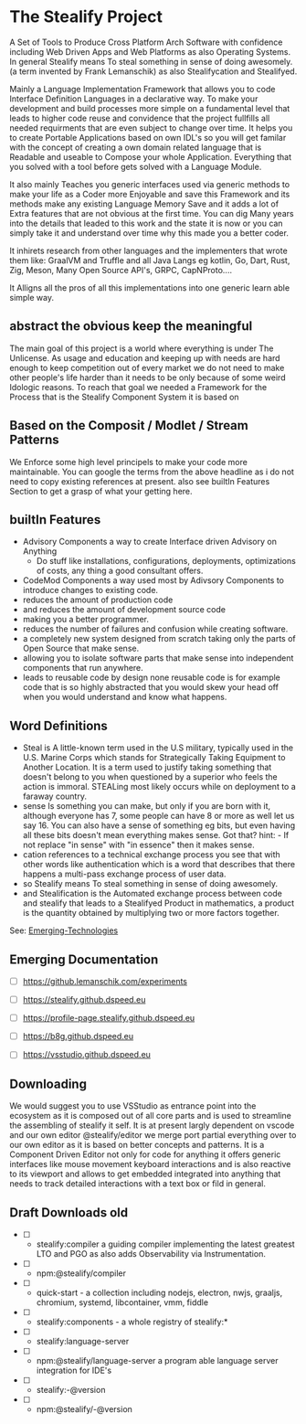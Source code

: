 # The Stealify Project
A Set of Tools to Produce Cross Platform Arch Software with confidence including Web Driven Apps and Web Platforms as also Operating Systems. In general Stealify means To steal something in sense of doing awesomely. (a term invented by Frank Lemanschik) as also Stealifycation and Stealifyed.

Mainly a Language Implementation Framework that allows you to code Interface Definition Languages in a declarative way. To make your development and build processes more simple on a fundamental level that leads to higher code reuse and convidence that the project fullfills all needed requirments that are even subject to change over time. It helps you to create Portable Applications based on own IDL's so you will get familar with the concept of creating a own domain related language that is Readable and useable to Compose your whole Application. Everything that you solved with a tool before
gets solved with a Language Module. 

It also mainly Teaches you generic interfaces used via generic methods to make your life as a Coder more Enjoyable and save this Framework and its methods make any existing Language Memory Save and it adds a lot of Extra features that are not obvious at the first time. You can dig Many years into the details that leaded to this work and the state it is now or you can simply take it and understand over time why this made you a better coder.

It inhirets research from other languages and the implementers that wrote them like: GraalVM and Truffle and all Java Langs eg kotlin, Go, Dart, Rust, Zig, Meson, Many Open Source API's, GRPC, CapNProto....

It Alligns all the pros of all this implementations into one generic learn able simple way.

## abstract the obvious keep the meaningful
The main goal of this project is a world where everything is under The Unlicense. As usage and education and keeping up with needs are hard enough to keep competition out of every market we do not need to make other people's life harder than it needs to be only because of some weird Idologic reasons. To reach that goal we needed a Framework for the Process that is the Stealify Component System it is based on 

## Based on the Composit / Modlet / Stream Patterns
We Enforce some high level principels to make your code more maintainable. You can google the terms from the above headline as i do not need to copy existing references at present. also see builtIn Features Section to get a grasp of what your getting here.

## builtIn Features
- Advisory Components a way to create Interface driven Advisory on Anything
  - Do stuff like installations, configurations, deployments, optimizations of costs, any thing a good consultant offers.
- CodeMod Components a way used most by Adivsory Components to introduce changes to existing code.
- reduces the amount of production code
- and reduces the amount of development source code
- making you a better programmer.
- reduces the number of failures and confusion while creating software.
- a completely new system designed from scratch taking only the parts of Open Source that make sense.
- allowing you to isolate software parts that make sense into independent components that run anywhere.
- leads to reusable code by design none reusable code is for example code that is so highly abstracted that you would skew your head off when you would understand and know what happens.

## Word Definitions 
- Steal is A little-known term used in the U.S military, typically used in the U.S. Marine Corps which stands for Strategically Taking Equipment to Another Location. It is a term used to justify taking something that doesn't belong to you when questioned by a superior who feels the action is immoral. STEALing most likely occurs while on deployment to a faraway country.
- sense Is something you can make, but only if you are born with it, although everyone has 7, some people can have 8 or more as well let us say 16. You can also have a sense of something eg bits, but even having all these bits doesn't mean everything makes sense. Got that? hint: - If not replace "in sense" with "in essence" then it makes sense.
- cation references to a technical exchange process you see that with other words like authentication which is a word that describes that there happens a multi-pass exchange process of user data.
- so Stealify means To steal something in sense of doing awesomely.
- and Stealification is the Automated exchange process between code and stealify that leads to a Stealifyed Product in mathematics, a product is the quantity obtained by multiplying two or more factors together.

See: [Emerging-Technologies](https://stealify.github.io/Emerging-Technologies/)


## Emerging Documentation
- [ ] https://github.lemanschik.com/experiments
- [ ] https://stealify.github.dspeed.eu 
- [ ] https://profile-page.stealify.github.dspeed.eu
- [ ] https://b8g.github.dspeed.eu 
- [ ] https://vsstudio.github.dspeed.eu 



## Downloading
We would suggest you to use VSStudio as entrance point into the ecosystem as it is composed out of all core parts and is used to streamline the assembling of stealify it self. It is at present largly dependent on vscode and our own editor @stealify/editor we merge port partial everything over to our own editor as it is based on better concepts and patterns. It is a Component Driven Editor not only for code for anything it offers generic interfaces like mouse movement keyboard interactions and is also reactive to its viewport and allows to get embedded integrated into anything that needs to track detailed interactions with a text box or fild in general.

## Draft Downloads old
- [ ] - stealify:compiler a guiding compiler implementing the latest greatest LTO and PGO as also adds Observability via Instrumentation.
- [ ] - npm:@stealify/compiler
- [ ] - quick-start - a collection including nodejs, electron, nwjs, graaljs, chromium, systemd, libcontainer, vmm, fiddle
- [ ] - stealify:components - a whole registry of stealify:* 
- [ ] - stealify:language-server
- [ ] - npm:@stealify/language-server a program able language server integration for IDE's
- [ ] - stealify:<v8>-<arch>@version
- [ ] - npm:@stealify/<v8>-<arch>@version
